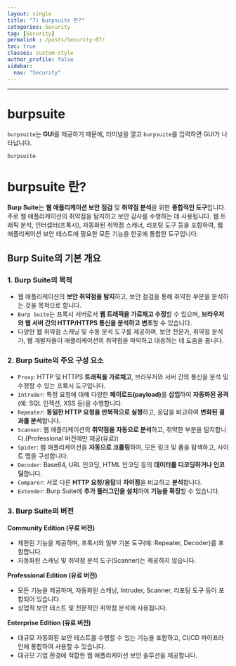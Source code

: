 ```yaml
---
layout: single
title: "7) burpsuite 란?"
categories: Security
tag: [Security]
permalink : /posts/Security-07/
toc: true
classes: custom-style
author_profile: false
sidebar:
  nav: "Security"
---
```


<hr>

# burpsuite

`burpsuite`는 **GUI**를 제공하기 때문에, 터미널을 열고 `burpsuite`를 입력하면 GUI가 나타납니다.

```bash
burpsuite
```

# burpsuite 란?

**Burp Suite**는 <b>웹 애플리케이션 보안 점검</b> 및 <b>취약점 분석</b>을 위한 <b>종합적인 도구</b>입니다. 주로 웹 애플리케이션의 취약점을 탐지하고 보안 감사를 수행하는 데 사용됩니다. 웹 트래픽 분석, 인터셉터(프록시), 자동화된 취약점 스캐너, 리포팅 도구 등을 포함하여, 웹 애플리케이션 보안 테스트에 필요한 모든 기능을 한곳에 통합한 도구입니다.

## Burp Suite의 기본 개요

### 1. Burp Suite의 목적

- 웹 애플리케이션의 **보안 취약점을 탐지**하고, 보안 점검을 통해 취약한 부분을 분석하는 것을 목적으로 합니다.
- `Burp Suite`는 프록시 서버로서 <b>웹 트래픽을 가로채고 수정</b>할 수 있으며, <b>브라우저와 웹 서버 간의 HTTP/HTTPS 통신을 분석하고 변조</b>할 수 있습니다.
- 다양한 웹 취약점 스캐닝 및 수동 분석 도구를 제공하여, 보안 전문가, 취약점 분석가, 웹 개발자들이 애플리케이션의 취약점을 파악하고 대응하는 데 도움을 줍니다.

### 2. Burp Suite의 주요 구성 요소

- `Proxy`: HTTP 및 HTTPS <b>트래픽을 가로채고</b>, 브라우저와 서버 간의 통신을 분석 및 수정할 수 있는 프록시 도구입니다.
- `Intruder`: 특정 요청에 대해 다양한 <b>페이로드(payload)</b>를 <b>삽입</b>하여 <b>자동화된 공격</b>(예: SQL 인젝션, XSS 등)을 수행합니다.
- `Repeater`: <b>동일한 HTTP 요청을 반복적으로 실행</b>하고, 응답을 비교하여 <b>변화된 결과를 분석</b>합니다.
- `Scanner`: 웹 애플리케이션의 <b>취약점을 자동으로 분석</b>하고, 취약한 부분을 탐지합니다.(Professional 버전에만 제공(유료))
- `Spider`: 웹 애플리케이션을 <b>자동으로 크롤링</b>하여, 모든 링크 및 폼을 탐색하고, 사이트 맵을 구성합니다.
- `Decoder`: Base64, URL 인코딩, HTML 인코딩 등의 <b>데이터를 디코딩하거나 인코딩</b>합니다.
- `Comparer`: 서로 다른 <b>HTTP 요청/응답</b>의 <b>차이점</b>을 비교하고 <b>분석</b>합니다.
- `Extender`: Burp Suite에 <b>추가 플러그인을 설치</b>하여 <b>기능을 확장</b>할 수 있습니다.

### 3. Burp Suite의 버전

<b>Community Edition (무료 버전)</b>

- 제한된 기능을 제공하며, 프록시와 일부 기본 도구(예: Repeater, Decoder)를 포함합니다.
- 자동화된 스캐닝 및 취약점 분석 도구(Scanner)는 제공하지 않습니다.

<b>Professional Edition (유료 버전)</b>

- 모든 기능을 제공하며, 자동화된 스캐닝, Intruder, Scanner, 리포팅 도구 등이 포함되어 있습니다.
- 상업적 보안 테스트 및 전문적인 취약점 분석에 사용됩니다.

<b>Enterprise Edition (유료 버전)</b>

- 대규모 자동화된 보안 테스트를 수행할 수 있는 기능을 포함하고, CI/CD 파이프라인에 통합하여 사용할 수 있습니다.
- 대규모 기업 환경에 적합한 웹 애플리케이션 보안 솔루션을 제공합니다.